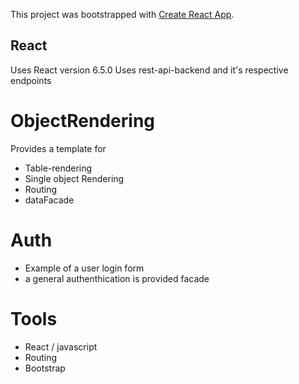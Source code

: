This project was bootstrapped with [Create React App](https://github.com/facebook/create-react-app).

## React
Uses React version 6.5.0
Uses rest-api-backend and it's respective endpoints

# ObjectRendering
Provides a template for
* Table-rendering
* Single object Rendering
* Routing
* dataFacade

# Auth
* Example of a user login form
* a general authenthication is provided facade

# Tools
* React / javascript
* Routing 
* Bootstrap
